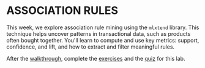 # ASSOCIATION RULES

This week, we explore association rule mining using the `mlxtend` library. This technique helps uncover patterns in transactional data, such as products often bought together. You'll learn to compute and use key metrics: support, confidence, and lift, and how to extract and filter meaningful rules.

After the [walkthrough](Walkthrough/walkthrough_association.ipynb), complete the [exercises](Exercises/exercise.ipynb) and the [quiz](https://moodle.unil.ch/mod/quiz/view.php?id=1892740) for this lab.